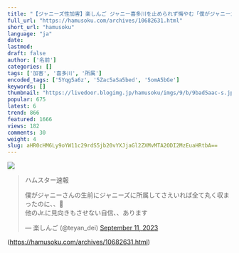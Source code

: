 ```yaml
---
title: "【ジャニーズ性加害】楽しんご ジャニー喜多川を止められず悔やむ「僕がジャニーズに所属してさえいれば全て丸く収まったのに、、他のJr.に見向きもさせない自信、、あります」:ハムスター速報"
full_url: "https://hamusoku.com/archives/10682631.html"
short_url: "hamusoku"
language: "ja"
date: 
lastmod: 
draft: false
author: ['名前']
categories: []
tags: ['加害', '喜多川', '所属']
encoded_tags: ['5Yqg5a6z', '5Zac5aSa5bed', '5omA5bGe']
keywords: []
thumbnail: "https://livedoor.blogimg.jp/hamusoku/imgs/9/b/9bad5aac-s.jpg"
popular: 675
latest: 6
trend: 866
featured: 1666
views: 182
comments: 30
weight: 4
slug: aHR0cHM6Ly9oYW11c29rdS5jb20vYXJjaGl2ZXMvMTA2ODI2MzEuaHRtbA==
---
```


![](https://livedoor.blogimg.jp/hamusoku/imgs/9/b/9bad5aac-s.jpg)

<blockquote class='twitter-tweet'><p>ハムスター速報</p><p lang='ja' dir='ltr'>僕がジャニーさんの生前にジャニーズに所属してさえいれば全て丸く収まったのに、、🥲<br>他のJr.に見向きもさせない自信、、あります</p>— 楽しんご (@teyan_dei) <a href='https://twitter.com/teyan_dei/status/1701173192742818145?ref_src=twsrc%5Etfw'>September 11, 2023</a></blockquote> 

(https://hamusoku.com/archives/10682631.html)
